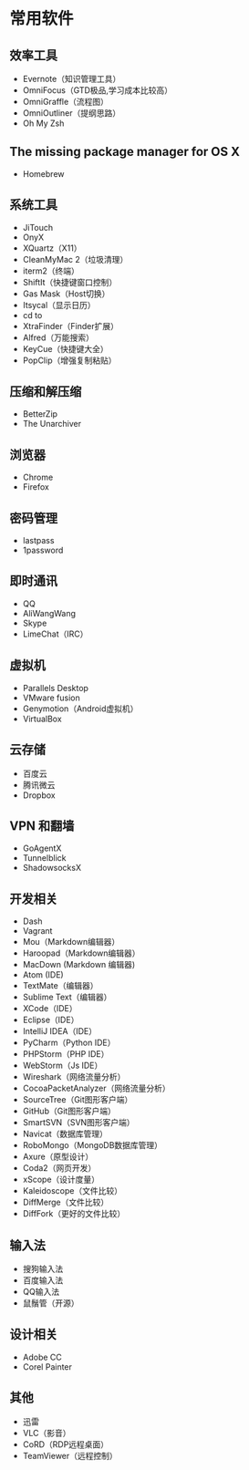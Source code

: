 # 常用软件

## 效率工具

* Evernote（知识管理工具）
* OmniFocus（GTD极品,学习成本比较高）
* OmniGraffle（流程图）
* OmniOutliner（提纲思路）
* Oh My Zsh

## The missing package manager for OS X
* Homebrew

## 系统工具

* JiTouch
* OnyX
* XQuartz（X11）
* CleanMyMac 2（垃圾清理）
* iterm2（终端）
* ShiftIt（快捷键窗口控制）
* Gas Mask（Host切换）
* Itsycal（显示日历）
* cd to
* XtraFinder（Finder扩展）
* Alfred（万能搜索）
* KeyCue（快捷键大全）
* PopClip（增强复制粘贴）

## 压缩和解压缩

* BetterZip
* The Unarchiver

## 浏览器

* Chrome
* Firefox

## 密码管理

* lastpass
* 1password

## 即时通讯

* QQ
* AliWangWang
* Skype
* LimeChat（IRC）

## 虚拟机

* Parallels Desktop
* VMware fusion
* Genymotion（Android虚拟机）
* VirtualBox

## 云存储

* 百度云
* 腾讯微云
* Dropbox

## VPN 和翻墙

* GoAgentX
* Tunnelblick
* ShadowsocksX

## 开发相关

* Dash
* Vagrant
* Mou（Markdown编辑器）
* Haroopad（Markdown编辑器）
* MacDown (Markdown 编辑器)
* Atom (IDE)
* TextMate（编辑器）
* Sublime Text（编辑器）
* XCode（IDE）
* Eclipse（IDE）
* IntelliJ IDEA（IDE）
* PyCharm（Python IDE）
* PHPStorm（PHP IDE）
* WebStorm（Js IDE）
* Wireshark（网络流量分析）
* CocoaPacketAnalyzer（网络流量分析）
* SourceTree（Git图形客户端）
* GitHub（Git图形客户端）
* SmartSVN（SVN图形客户端）
* Navicat（数据库管理）
* RoboMongo（MongoDB数据库管理）
* Axure（原型设计）
* Coda2（网页开发）
* xScope（设计度量）
* Kaleidoscope（文件比较）
* DiffMerge（文件比较）
* DiffFork（更好的文件比较）

## 输入法

* 搜狗输入法
* 百度输入法
* QQ输入法
* 鼠鬚管（开源）

## 设计相关

* Adobe CC
* Corel Painter

## 其他

* 迅雷
* VLC（影音）
* CoRD（RDP远程桌面）
* TeamViewer（远程控制）
